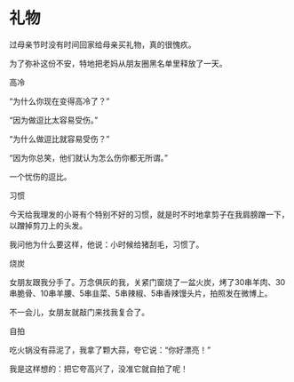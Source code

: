 # 礼物

过母亲节时没有时间回家给母亲买礼物，真的很愧疚。 

为了弥补这份不安，特地把老妈从朋友圈黑名单里释放了一天。 

高冷 

“为什么你现在变得高冷了？” 

“因为做逗比太容易受伤。” 

“为什么做逗比就容易受伤？” 

“因为你总笑，他们就认为怎么伤你都无所谓。” 

一个忧伤的逗比。 

习惯 

今天给我理发的小哥有个特别不好的习惯，就是时不时地拿剪子在我肩膀蹭一下，以蹭掉剪刀上的头发。 

我问他为什么要这样，他说：小时候给猪刮毛，习惯了。 

烧炭 

女朋友跟我分手了。万念俱灰的我，关紧门窗烧了一盆火炭，烤了30串羊肉、30串脆骨、10串羊腰、5串韭菜、5串辣椒、5串香辣馒头片，拍照发在微博上。 

不一会儿，女朋友就敲门来找我复合了。 

自拍 

吃火锅没有蒜泥了，我拿了颗大蒜，夸它说：“你好漂亮！” 

我是这样想的：把它夸高兴了，没准它就自拍了呢！